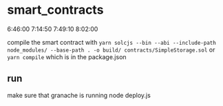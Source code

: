 # smart_contracts

6:46:00
7:14:50
7:49:10
8:02:00

compile the smart contract with
`yarn solcjs --bin --abi --include-path node_modules/ --base-path . -o build/ contracts/SimpleStorage.sol`
or
`yarn compile` which is in the package.json

## run

make sure that granache is running
node deploy.js
